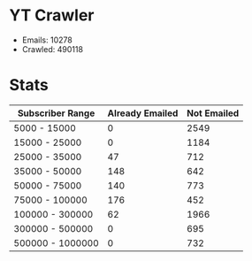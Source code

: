 # YT Crawler
- Emails: 10278
- Crawled: 490118

# Stats
| Subscriber Range  | Already Emailed | Not Emailed |
|-------|-------|-------|
| 5000 - 15000 | 0 | 2549 |
| 15000 - 25000 | 0 | 1184 |
| 25000 - 35000 | 47 | 712 |
| 35000 - 50000 | 148 | 642 |
| 50000 - 75000 | 140 | 773 |
| 75000 - 100000 | 176 | 452 |
| 100000 - 300000 | 62 | 1966 |
| 300000 - 500000 | 0 | 695 |
| 500000 - 1000000 | 0 | 732 |
